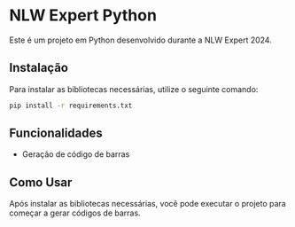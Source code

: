 # NLW Expert Python

Este é um projeto em Python desenvolvido durante a NLW Expert 2024.

## Instalação

Para instalar as bibliotecas necessárias, utilize o seguinte comando:

```bash
pip install -r requirements.txt
```

## Funcionalidades

- Geração de código de barras

## Como Usar

Após instalar as bibliotecas necessárias, você pode executar o projeto para começar a gerar códigos de barras.

